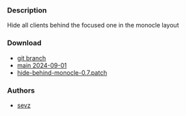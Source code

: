 ### Description
Hide all clients behind the focused one in the monocle layout

### Download
- [git branch](https://codeberg.org/sevz/dwl/src/branch/hide-behind-monocle)
- [main 2024-09-01](/dwl/dwl-patches/raw/branch/main/patches/hide-behind-monocle/hide-behind-monocle.patch)
- [hide-behind-monocle-0.7.patch](/dwl/dwl-patches/raw/branch/main/patches/hide-behind-monocle/hide-behind-monocle-0.7.patch)

### Authors
- [sevz](https://codeberg.org/sevz)
